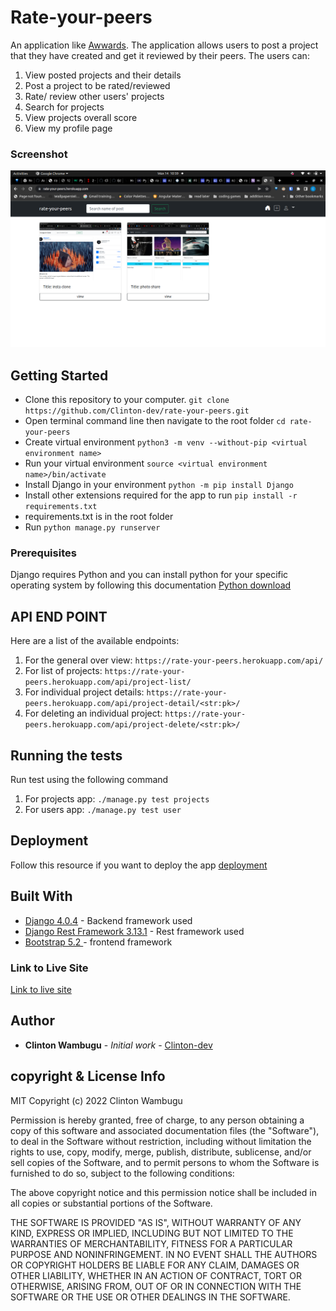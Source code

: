 # Rate-your-peers
An application like [Awwards](https://www.awwwards.com/). The application allows users to post a project that they have created and get it reviewed by their peers. The users can:

1. View posted projects and their details
2. Post a project to be rated/reviewed
3. Rate/ review other users' projects
4. Search for projects
5. View projects overall score
6. View my profile page

### Screenshot
![](./screenshot.png)


## Getting Started

- Clone this repository to your computer. `git clone https://github.com/Clinton-dev/rate-your-peers.git`
- Open terminal command line then navigate to the root folder `cd rate-your-peers`
- Create virtual environment `python3 -m venv --without-pip <virtual environment name>`
- Run your virtual environment `source <virtual environment name>/bin/activate`
- Install Django in your environment `python -m pip install Django`
- Install other extensions required for the app to run `pip install -r requirements.txt`
- requirements.txt is in the root folder
- Run `python manage.py runserver`

### Prerequisites

Django requires Python and you can install python for your specific operating system by following this documentation [Python download](https://www.python.org/downloads/)

## API END POINT
Here are a list of the available endpoints:
1. For the general over view: `https://rate-your-peers.herokuapp.com/api/`
2. For list of projects: `https://rate-your-peers.herokuapp.com/api/project-list/`
3. For individual project details: `https://rate-your-peers.herokuapp.com/api/project-detail/<str:pk>/`
4. For deleting an individual project: `https://rate-your-peers.herokuapp.com/api/project-delete/<str:pk>/`


## Running the tests

Run test using the following command

1. For projects app: ```./manage.py test projects```
1. For users app: ```./manage.py test user```

## Deployment

Follow this resource if you want to deploy the app [deployment](https://github.com/bernie-haxx/Deployment_to_heroku_django)

## Built With

* [Django 4.0.4](https://docs.djangoproject.com/en/4.0/) - Backend framework used
* [Django Rest Framework 3.13.1](https://www.django-rest-framework.org/topics/documenting-your-api/) - Rest framework used
* [Bootstrap 5.2 ](https://getbootstrap.com/docs/5.2/getting-started/introduction/) - frontend framework

### Link to Live Site
[Link to live site](https://rate-your-peers.herokuapp.com/)

## Author

* **Clinton Wambugu** - *Initial work* - [Clinton-dev](https://github.com/Clinton-dev)


## copyright & License Info
MIT Copyright (c) 2022 Clinton Wambugu

Permission is hereby granted, free of charge, to any person obtaining a copy of this software and associated documentation files (the "Software"), to deal in the Software without restriction, including without limitation the rights to use, copy, modify, merge, publish, distribute, sublicense, and/or sell copies of the Software, and to permit persons to whom the Software is furnished to do so, subject to the following conditions:

The above copyright notice and this permission notice shall be included in all copies or substantial portions of the Software.

THE SOFTWARE IS PROVIDED "AS IS", WITHOUT WARRANTY OF ANY KIND, EXPRESS OR IMPLIED, INCLUDING BUT NOT LIMITED TO THE WARRANTIES OF MERCHANTABILITY, FITNESS FOR A PARTICULAR PURPOSE AND NONINFRINGEMENT. IN NO EVENT SHALL THE AUTHORS OR COPYRIGHT HOLDERS BE LIABLE FOR ANY CLAIM, DAMAGES OR OTHER LIABILITY, WHETHER IN AN ACTION OF CONTRACT, TORT OR OTHERWISE, ARISING FROM, OUT OF OR IN CONNECTION WITH THE SOFTWARE OR THE USE OR OTHER DEALINGS IN THE SOFTWARE.

